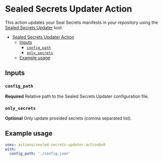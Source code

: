 # Sealed Secrets Updater Action

This action updates your Seal Secrets manifests in your repository using the [Sealed Secrets Updater](https://github.com/juan131/sealed-secrets-updater) tool.

<!-- START doctoc generated TOC please keep comment here to allow auto update -->
<!-- DON'T EDIT THIS SECTION, INSTEAD RE-RUN doctoc TO UPDATE -->

- [Sealed Secrets Updater Action](#sealed-secrets-updater-action)
  - [Inputs](#inputs)
    - [`config_path`](#config_path)
    - [`only_secrets`](#only_secrets)
  - [Example usage](#example-usage)

<!-- END doctoc generated TOC please keep comment here to allow auto update -->

## Inputs

### `config_path`

**Required** Relative path to the Sealed Secrets Updater configuration file.

### `only_secrets`

**Optional** Only update provided secrets (comma separated list).

## Example usage

```yaml
uses: actions/sealed-secrets-updater-action@v0
with:
  config_path: './config.json'
```
